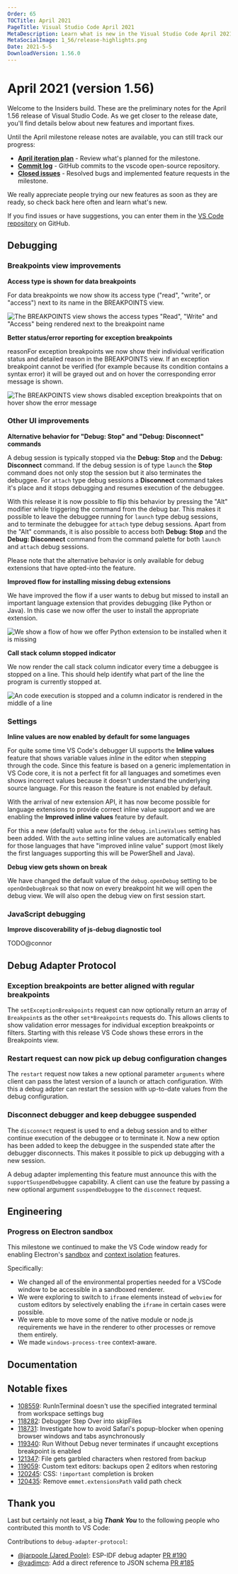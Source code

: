 ```yaml
---
Order: 65
TOCTitle: April 2021
PageTitle: Visual Studio Code April 2021
MetaDescription: Learn what is new in the Visual Studio Code April 2021 Release (1.56)
MetaSocialImage: 1_56/release-highlights.png
Date: 2021-5-5
DownloadVersion: 1.56.0
---
```

# April 2021 (version 1.56)

<!-- DOWNLOAD_LINKS_PLACEHOLDER -->

Welcome to the Insiders build. These are the preliminary notes for the April 1.56 release of Visual Studio Code. As we get closer to the release date, you'll find details below about new features and important fixes.

Until the April milestone release notes are available, you can still track our progress:

* **[April iteration plan](https://github.com/microsoft/vscode/issues/120585)** - Review what's planned for the milestone.
* **[Commit log](https://github.com/Microsoft/vscode/commits/main)** - GitHub commits to the vscode open-source repository.
* **[Closed issues](https://github.com/Microsoft/vscode/issues?q=is%3Aissue+milestone%3A%22April+2021%22+is%3Aclosed)** - Resolved bugs and implemented feature requests in the milestone.

We really appreciate people trying our new features as soon as they are ready, so check back here often and learn what's new.

If you find issues or have suggestions, you can enter them in the [VS Code repository](https://github.com/Microsoft/vscode/issues) on GitHub.

## Debugging

### Breakpoints view improvements

**Access type is shown for data breakpoints**

For data breakpoints we now show its access type ("read", "write", or "access") next to its name in the BREAKPOINTS view.

![The BREAKPOINTS view shows the access types "Read", "Write" and "Access" being rendered next to the breakpoint name](images/1_56/data-breakpoints.png)


**Better status/error reporting for exception breakpoints**

reasonFor exception breakpoints we now show their individual verification status and detailed reason in the BREAKPOINTS view. If an exception breakpoint cannot be verified (for example because its condition contains a syntax error) it will be grayed out and on hover the corresponding error message is shown.

![The BREAKPOINTS view shows disabled exception breakpoints that on hover show the error message](images/1_56/exception-breakpoints.png)


### Other UI improvements

**Alternative behavior for "Debug: Stop" and "Debug: Disconnect" commands**

A debug session is typically stopped via the **Debug: Stop** and the **Debug: Disconnect** command. If the debug session is of type `launch` the **Stop** command does not only stop the session but it also terminates the debuggee. For `attach` type debug sessions a **Disconnect** command takes it's place and it stops debugging and resumes execution of the debuggee.

With this release it is now possible to flip this behavior by pressing the "Alt" modifier while triggering the command from the debug bar. This makes it possible to leave the debuggee running for `launch` type debug sessions, and to terminate the debuggee for `attach` type debug sessions. Apart from the "Alt" commands, it is also possible to access both **Debug: Stop** and the **Debug: Disconnect** command from the command palette for both `launch` and `attach` debug sessions.

Please note that the alternative behavior is only available for debug extensions that have opted-into the feature.

**Improved flow for installing missing debug extensions**

We have improved the flow if a user wants to debug but missed to install an important language extension that provides debugging (like Python or Java). In this case we now offer the user to install the appropriate  extension.

![We show a flow of how we offer Python extension to be installed when it is missing](images/1_56/python-flow.gif)

**Call stack column stopped indicator**

We now render the call stack column indicator every time a debuggee is stopped on a line. This should help identify what part of the line the program is currently stopped at.

![An code execution is stopped and a column indicator is rendered in the middle of a line](images/1_56/debug-column.gif)

### Settings

**Inline values are now enabled by default for some languages**

For quite some time VS Code's debugger UI supports the **Inline values** feature that shows variable values _inline_ in the editor when stepping through the code. Since this feature is based on a generic implementation in VS Code core, it is not a perfect fit for all languages and sometimes even shows incorrect values because it doesn't understand the underlying source language. For this reason the feature is not enabled by default.

With the arrival of new extension API, it has now become possible for language extensions to provide correct inline value support and we are enabling the **Improved inline values** feature by default.

For this a new (default) value `auto` for the `debug.inlineValues` setting has been added. With the `auto` setting inline values are automatically enabled for those languages that have "improved inline value" support (most likely the first languages supporting this will be PowerShell and Java).

**Debug view gets shown on break**

We have changed the default value of the `debug.openDebug` setting to be `openOnDebugBreak` so that now on every breakpoint hit we will open the debug view. We will also open the debug view on first session start.


### JavaScript debugging

**Improve discoverability of js-debug diagnostic tool**

TODO@connor

## Debug Adapter Protocol

### Exception breakpoints are better aligned with regular breakpoints

The `setExceptionBreakpoints` request can now optionally return an array of `Breakpoint`s as the other `set*Breakpoints` requests do. This allows clients to show validation error messages for individual exception breakpoints or filters. Starting with this release VS Code shows these errors in the Breakpoints view.

### Restart request can now pick up debug configuration changes

The `restart` request now takes a new optional parameter `arguments` where client can pass the latest version of a launch or attach configuration. With this a debug adpter can restart the session with up-to-date values from the debug configuration.

### Disconnect debugger and keep debuggee suspended

The `disconnect` request is used to end a debug session and to either continue execution of the debuggee or to terminate it. Now a new option has been added to keep the debuggee in the suspended state after the debugger disconnects. This makes it possible to pick up debugging with a new session.

A debug adapter implementing this feature must announce this with the `supportSuspendDebuggee` capability. A client can use the feature by passing a new optional argument `suspendDebuggee` to the `disconnect` request.

## Engineering

### Progress on Electron sandbox

This milestone we continued to make the VS Code window ready for enabling Electron's [sandbox](https://www.electronjs.org/docs/api/sandbox-option) and [context isolation](https://www.electronjs.org/docs/tutorial/context-isolation) features.

Specifically:

- We changed all of the environmental properties needed for a VSCode window to be accessible in a sandboxed renderer.
- We were exploring to switch to `iframe` elements instead of `webview` for custom editors by selectively enabling the `iframe` in certain cases were possible.
- We were able to move some of the native module or node.js requirements we have in the renderer to other processes or remove them entirely.
- We made `windows-process-tree` context-aware.

## Documentation

## Notable fixes

- [108559](https://github.com/microsoft/vscode/issues/108559): RunInTerminal doesn't use the specified integrated terminal from workspace settings bug
- [118282](https://github.com/microsoft/vscode/issues/118282): Debugger Step Over into skipFiles
- [118731](https://github.com/microsoft/vscode/issues/118731): Investigate how to avoid Safari's popup-blocker when opening browser windows and tabs asynchronously
- [119340](https://github.com/microsoft/vscode/issues/119340): Run Without Debug never terminates if uncaught exceptions breakpoint is enabled
- [121347](https://github.com/microsoft/vscode/issues/121347): File gets garbled characters when restored from backup
- [119059](https://github.com/microsoft/vscode/issues/119059): Custom text editors: backups open 2 editors when restoring
- [120245](https://github.com/microsoft/vscode/issues/120245): CSS: `!important` completion is broken
- [120435](https://github.com/microsoft/vscode/issues/120435): Remove `emmet.extensionsPath` valid path check

## Thank you

Last but certainly not least, a big _**Thank You**_ to the following people who contributed this month to VS Code:

Contributions to `debug-adapter-protocol`:

* [@jarpoole (Jared Poole)](https://github.com/jarpoole): ESP-IDF debug adapter [PR #190](https://github.com/microsoft/debug-adapter-protocol/pull/190)
* [@vadimcn](https://github.com/vadimcn): Add a direct reference to JSON schema [PR #185](https://github.com/microsoft/debug-adapter-protocol/pull/185)


<!-- In-product release notes styles.  Do not modify without also modifying regex in gulpfile.common.js -->
<a id="scroll-to-top" role="button" title="Scroll to top" aria-label="scroll to top" href="#"><span class="icon"></span></a>
<link rel="stylesheet" type="text/css" href="css/inproduct_releasenotes.css"/>
